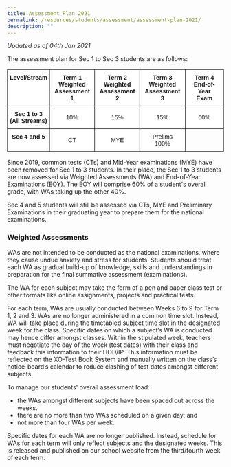 ```yaml
---
title: Assessment Plan 2021
permalink: /resources/students/assessment/assessment-plan-2021/
description: ""
---
```

_Updated as of 04th Jan 2021_

  

The assessment plan for Sec 1 to Sec 3 students are as follows:

<style type="text/css">
.tg  {border-collapse:collapse;border-spacing:0;}
.tg td{border-color:black;border-style:solid;border-width:1px;font-family:Arial, sans-serif;font-size:14px;
  overflow:hidden;padding:10px 5px;word-break:normal;}
.tg th{border-color:black;border-style:solid;border-width:1px;font-family:Arial, sans-serif;font-size:14px;
  font-weight:normal;overflow:hidden;padding:10px 5px;word-break:normal;}
.tg .tg-9hzb{background-color:#FFF;font-weight:bold;text-align:center;vertical-align:top}
.tg .tg-f4yw{background-color:#FFF;text-align:center;vertical-align:middle}
.tg .tg-0lax{text-align:left;vertical-align:top}
</style>
<table class="tg">
<thead>
  <tr>
    <th class="tg-9hzb">Level/Stream<br></th>
    <th class="tg-9hzb">Term 1<br>Weighted<br>Assessment 1<br></th>
    <th class="tg-9hzb">Term 2<br>Weighted<br>Assessment 2<br></th>
    <th class="tg-9hzb">Term 3<br>Weighted<br>Assessment 3<br></th>
    <th class="tg-9hzb">Term 4<br>End-of-Year<br>Exam<br></th>
  </tr>
</thead>
<tbody>
  <tr>
    <td class="tg-9hzb">Sec 1 to 3<br>(All Streams)<br></td>
    <td class="tg-f4yw">10%<br></td>
    <td class="tg-f4yw">15%<br></td>
    <td class="tg-f4yw">15%<br></td>
    <td class="tg-f4yw">60%<br></td>
  </tr>
  <tr>
    <td class="tg-9hzb">Sec 4 and 5<br></td>
    <td class="tg-f4yw">CT<br></td>
    <td class="tg-f4yw">MYE<br></td>
    <td class="tg-f4yw">Prelims<br>100%<br></td>
    <td class="tg-0lax"></td>
  </tr>
</tbody>
</table>

Since 2019, common tests (CTs) and Mid-Year examinations (MYE) have been removed for Sec 1 to 3 students. In their place, the Sec 1 to 3 students are now assessed via Weighted Assessments (WA) and End-of-Year Examinations (EOY). The EOY will comprise 60% of a student's overall grade, with WAs taking up the other 40%.

  

Sec 4 and 5 students will still be assessed via CTs, MYE and Preliminary Examinations in their graduating year to prepare them for the national examinations.

  

  

### Weighted Assessments

  

WAs are not intended to be conducted as the national examinations, where they cause undue anxiety and stress for students. Students should treat each WA as gradual build-up of knowledge, skills and understandings in preparation for the final summative assessment (examinations).

  

The WA for each subject may take the form of a pen and paper class test or other formats like online assignments, projects and practical tests.

  

For each term, WAs are usually conducted between Weeks 6 to 9 for Term 1, 2 and 3. WAs are no longer administered in a common time slot. Instead, WA will take place during the timetabled subject time slot in the designated week for the class. Specific dates on which a subject’s WA is conducted may hence differ amongst classes. Within the stipulated week, teachers must negotiate the day of the week (test dates) with their class and feedback this information to their HOD/IP. This information must be reflected on the XO-Test Book System and manually written on the class’s notice-board’s calendar to reduce clashing of test dates amongst different subjects.

  

To manage our students' overall assessment load:

  

*   the WAs amongst different subjects have been spaced out across the weeks.
*   there are no more than two WAs scheduled on a given day; and
*   not more than four WAs per week.

  

Specific dates for each WA are no longer published. Instead, schedule for WAs for each term will only reflect subjects and the designated weeks. This is released and published on our school website from the third/fourth week of each term.